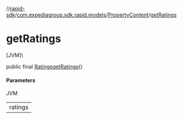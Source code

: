 //[rapid-sdk](../../../index.md)/[com.expediagroup.sdk.rapid.models](../index.md)/[PropertyContent](index.md)/[getRatings](get-ratings.md)

# getRatings

[JVM]\

public final [Ratings](../-ratings/index.md)[getRatings](get-ratings.md)()

#### Parameters

JVM

| |
|---|
| ratings |
